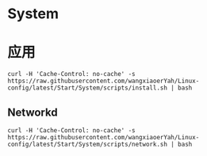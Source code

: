 # System

# 应用

```shell
curl -H 'Cache-Control: no-cache' -s https://raw.githubusercontent.com/wangxiaoerYah/Linux-config/latest/Start/System/scripts/install.sh | bash
```

## Networkd
```shell
curl -H 'Cache-Control: no-cache' -s https://raw.githubusercontent.com/wangxiaoerYah/Linux-config/latest/Start/System/scripts/network.sh | bash

```